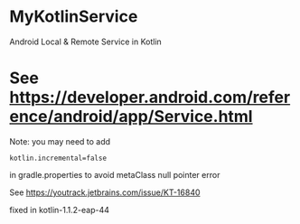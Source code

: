 # MyKotlinService
Android Local &amp; Remote Service in Kotlin


# See https://developer.android.com/reference/android/app/Service.html

Note: you may need to add

    kotlin.incremental=false

in gradle.properties to avoid metaClass null pointer error

See https://youtrack.jetbrains.com/issue/KT-16840

fixed in kotlin-1.1.2-eap-44